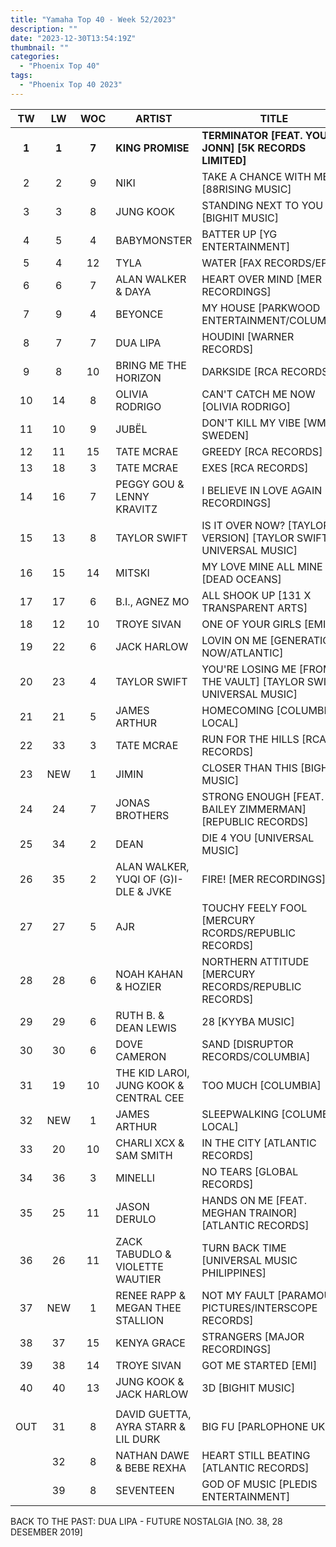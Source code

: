 ```yaml
---
title: "Yamaha Top 40 - Week 52/2023"
description: ""
date: "2023-12-30T13:54:19Z"
thumbnail: ""
categories:
  - "Phoenix Top 40"
tags:
  - "Phoenix Top 40 2023"
---
```

<!--more-->
|TW|LW|WOC|ARTIST|TITLE|PEAK|
|:----:|:----:|:----:|----|----|:----:|
|**1**|**1**|**7**|**KING PROMISE**|**TERMINATOR [FEAT. YOUNG JONN] [5K RECORDS LIMITED]**|**1**|
|2|2|9|NIKI|TAKE A CHANCE WITH ME [88RISING MUSIC]|2|
|3|3|8|JUNG KOOK|STANDING NEXT TO YOU [BIGHIT MUSIC]|3|
|4|5|4|BABYMONSTER|BATTER UP [YG ENTERTAINMENT]|4|
|5|4|12|TYLA|WATER [FAX RECORDS/EPIC]|1|
|6|6|7|ALAN WALKER & DAYA|HEART OVER MIND [MER RECORDINGS]|6|
|7|9|4|BEYONCE|MY HOUSE [PARKWOOD ENTERTAINMENT/COLUMBIA]|7|
|8|7|7|DUA LIPA|HOUDINI [WARNER RECORDS]|5|
|9|8|10|BRING ME THE HORIZON|DARKSIDE [RCA RECORDS]|4|
|10|14|8|OLIVIA RODRIGO|CAN'T CATCH ME NOW [OLIVIA RODRIGO]|10|
|11|10|9|JUBËL|DON'T KILL MY VIBE [WM SWEDEN]|10|
|12|11|15|TATE MCRAE|GREEDY [RCA RECORDS]|1|
|13|18|3|TATE MCRAE|EXES [RCA RECORDS]|13|
|14|16|7|PEGGY GOU & LENNY KRAVITZ|I BELIEVE IN LOVE AGAIN [XL RECORDINGS]|14|
|15|13|8|TAYLOR SWIFT|IS IT OVER NOW? [TAYLOR'S VERSION] [TAYLOR SWIFT, UNIVERSAL MUSIC]|13|
|16|15|14|MITSKI|MY LOVE MINE ALL MINE [DEAD OCEANS]|3|
|17|17|6|B.I., AGNEZ MO|ALL SHOOK UP [131 X TRANSPARENT ARTS]|17|
|18|12|10|TROYE SIVAN|ONE OF YOUR GIRLS [EMI]|8|
|19|22|6|JACK HARLOW|LOVIN ON ME [GENERATION NOW/ATLANTIC]|19|
|20|23|4|TAYLOR SWIFT|YOU'RE LOSING ME [FROM THE VAULT] [TAYLOR SWIFT, UNIVERSAL MUSIC]|20|
|21|21|5|JAMES ARTHUR|HOMECOMING [COLUMBIA LOCAL]|21|
|22|33|3|TATE MCRAE|RUN FOR THE HILLS [RCA RECORDS]|22|
|23|NEW|1|JIMIN|CLOSER THAN THIS [BIGHIT MUSIC]|23|
|24|24|7|JONAS BROTHERS|STRONG ENOUGH [FEAT. BAILEY ZIMMERMAN] [REPUBLIC RECORDS]|24|
|25|34|2|DEAN|DIE 4 YOU [UNIVERSAL MUSIC]|25|
|26|35|2|ALAN WALKER, YUQI OF (G)I-DLE & JVKE|FIRE! [MER RECORDINGS]|26|
|27|27|5|AJR|TOUCHY FEELY FOOL [MERCURY RCORDS/REPUBLIC RECORDS]|27|
|28|28|6|NOAH KAHAN & HOZIER|NORTHERN ATTITUDE [MERCURY RECORDS/REPUBLIC RECORDS]|28|
|29|29|6|RUTH B. & DEAN LEWIS|28 [KYYBA MUSIC]|29|
|30|30|6|DOVE CAMERON|SAND [DISRUPTOR RECORDS/COLUMBIA]|30|
|31|19|10|THE KID LAROI, JUNG KOOK & CENTRAL CEE|TOO MUCH [COLUMBIA]|9|
|32|NEW|1|JAMES ARTHUR|SLEEPWALKING [COLUMBIA LOCAL]|32|
|33|20|10|CHARLI XCX & SAM SMITH|IN THE CITY [ATLANTIC RECORDS]|17|
|34|36|3|MINELLI|NO TEARS [GLOBAL RECORDS]|34|
|35|25|11|JASON DERULO|HANDS ON ME [FEAT. MEGHAN TRAINOR] [ATLANTIC RECORDS]|11|
|36|26|11|ZACK TABUDLO & VIOLETTE WAUTIER|TURN BACK TIME [UNIVERSAL MUSIC PHILIPPINES]|12|
|37|NEW|1|RENEE RAPP & MEGAN THEE STALLION|NOT MY FAULT [PARAMOUNT PICTURES/INTERSCOPE RECORDS]|37|
|38|37|15|KENYA GRACE|STRANGERS [MAJOR RECORDINGS]|2|
|39|38|14|TROYE SIVAN|GOT ME STARTED [EMI]|9|
|40|40|13|JUNG KOOK & JACK HARLOW|3D [BIGHIT MUSIC]|2|
|||||||
|OUT|31|8|DAVID GUETTA, AYRA STARR & LIL DURK|BIG FU [PARLOPHONE UK]|21|
||32|8|NATHAN DAWE & BEBE REXHA|HEART STILL BEATING [ATLANTIC RECORDS]|22|
||39|8|SEVENTEEN|GOD OF MUSIC [PLEDIS ENTERTAINMENT]|10|

BACK TO THE PAST: DUA LIPA - FUTURE NOSTALGIA [NO. 38, 28 DESEMBER 2019]